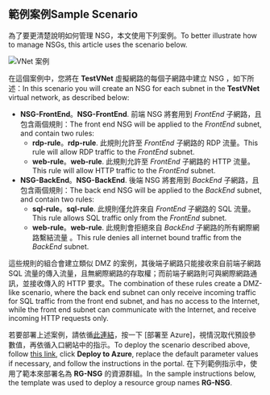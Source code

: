 ## <a name="sample-scenario"></a><span data-ttu-id="f3191-101">範例案例</span><span class="sxs-lookup"><span data-stu-id="f3191-101">Sample Scenario</span></span>
<span data-ttu-id="f3191-102">為了要更清楚說明如何管理 NSG，本文使用下列案例。</span><span class="sxs-lookup"><span data-stu-id="f3191-102">To better illustrate how to manage NSGs, this article uses the scenario below.</span></span>

![VNet 案例](./media/virtual-networks-create-nsg-scenario-include/figure1.png)

<span data-ttu-id="f3191-104">在這個案例中，您將在 **TestVNet** 虛擬網路的每個子網路中建立 NSG ，如下所述：</span><span class="sxs-lookup"><span data-stu-id="f3191-104">In this scenario you will create an NSG for each subnet in the **TestVNet** virtual network, as described below:</span></span> 

* <span data-ttu-id="f3191-105">**NSG-FrontEnd**。</span><span class="sxs-lookup"><span data-stu-id="f3191-105">**NSG-FrontEnd**.</span></span> <span data-ttu-id="f3191-106">前端 NSG 將套用到 *FrontEnd* 子網路，且包含兩個規則：</span><span class="sxs-lookup"><span data-stu-id="f3191-106">The front end NSG will be applied to the *FrontEnd* subnet, and contain two rules:</span></span>    
  * <span data-ttu-id="f3191-107">**rdp-rule**。</span><span class="sxs-lookup"><span data-stu-id="f3191-107">**rdp-rule**.</span></span> <span data-ttu-id="f3191-108">此規則允許至 *FrontEnd* 子網路的 RDP 流量。</span><span class="sxs-lookup"><span data-stu-id="f3191-108">This rule will allow RDP traffic to the *FrontEnd* subnet.</span></span>
  * <span data-ttu-id="f3191-109">**web-rule**。</span><span class="sxs-lookup"><span data-stu-id="f3191-109">**web-rule**.</span></span> <span data-ttu-id="f3191-110">此規則允許至 *FrontEnd* 子網路的 HTTP 流量。</span><span class="sxs-lookup"><span data-stu-id="f3191-110">This rule will allow HTTP traffic to the *FrontEnd* subnet.</span></span>
* <span data-ttu-id="f3191-111">**NSG-BackEnd**。</span><span class="sxs-lookup"><span data-stu-id="f3191-111">**NSG-BackEnd**.</span></span> <span data-ttu-id="f3191-112">後端 NSG 將套用到 *BackEnd* 子網路，且包含兩個規則：</span><span class="sxs-lookup"><span data-stu-id="f3191-112">The back end NSG will be applied to the *BackEnd* subnet, and contain two rules:</span></span>    
  * <span data-ttu-id="f3191-113">**sql-rule**。</span><span class="sxs-lookup"><span data-stu-id="f3191-113">**sql-rule**.</span></span> <span data-ttu-id="f3191-114">此規則僅允許來自 *FrontEnd* 子網路的 SQL 流量。</span><span class="sxs-lookup"><span data-stu-id="f3191-114">This rule allows SQL traffic only from the *FrontEnd* subnet.</span></span>
  * <span data-ttu-id="f3191-115">**web-rule**。</span><span class="sxs-lookup"><span data-stu-id="f3191-115">**web-rule**.</span></span> <span data-ttu-id="f3191-116">此規則會拒絕來自 *BackEnd* 子網路的所有網際網路繫結流量 。</span><span class="sxs-lookup"><span data-stu-id="f3191-116">This rule denies all internet bound traffic from the *BackEnd* subnet.</span></span>

<span data-ttu-id="f3191-117">這些規則的組合會建立類似 DMZ 的案例，其後端子網路只能接收來自前端子網路 SQL 流量的傳入流量，且無網際網路的存取權；而前端子網路則可與網際網路通訊，並接收傳入的 HTTP 要求。</span><span class="sxs-lookup"><span data-stu-id="f3191-117">The combination of these rules create a DMZ-like scenario, where the back end subnet can only receive incoming traffic for SQL traffic from the front end subnet, and has no access to the Internet, while the front end subnet can communicate with the Internet, and receive incoming HTTP requests only.</span></span>

<span data-ttu-id="f3191-118">若要部署上述案例，請依循[此連結](http://github.com/telmosampaio/azure-templates/tree/master/201-IaaS-WebFrontEnd-SQLBackEnd-NSG)，按一下 [部署至 Azure]，視情況取代預設參數值，再依循入口網站中的指示。</span><span class="sxs-lookup"><span data-stu-id="f3191-118">To deploy the scenario described above, follow [this link](http://github.com/telmosampaio/azure-templates/tree/master/201-IaaS-WebFrontEnd-SQLBackEnd-NSG), click **Deploy to Azure**, replace the default parameter values if necessary, and follow the instructions in the portal.</span></span> <span data-ttu-id="f3191-119">在下列範例指示中，使用了範本來部署名為 **RG-NSG** 的資源群組。</span><span class="sxs-lookup"><span data-stu-id="f3191-119">In the sample instructions below, the template was used to deploy a resource group names **RG-NSG**.</span></span> 

